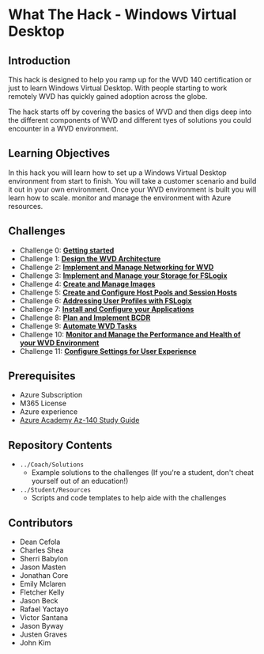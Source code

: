 # What The Hack - Windows Virtual Desktop

## Introduction

This hack is designed to help you ramp up for the WVD 140 certification or just to learn Windows Virtual Desktop. With people starting to work remotely WVD has quickly gained adoption across the globe.

The hack starts off by covering the basics of WVD and then digs deep into the different components of WVD and different tyes of solutions you could encounter in a WVD environment.

## Learning Objectives

In this hack you will learn how to set up a Windows Virtual Desktop environment from start to finish. You will take a customer scenario and build it out in your own environment. Once your WVD environment is built you will learn how to scale. monitor and manage the environment with Azure resources.

## Challenges

- Challenge 0: **[Getting started](Student/00-Pre-Reqs.md)**
- Challenge 1: **[Design the WVD Architecture](Student/01-Plan-WVD-Architecture.md)**
- Challenge 2: **[Implement and Manage Networking for WVD](Student/02-Implement-Manage-Network.md)**
- Challenge 3: **[Implement and Manage your Storage for FSLogix](Student/03-Implement-Manage-Storage.md)**
- Challenge 4: **[Create and Manage Images](Student/04-Create-Manage-Images.md)**
- Challenge 5: **[Create and Configure Host Pools and Session Hosts](Student/05-Create-Configure-HostPools.md)**
- Challenge 6: **[Addressing User Profiles with FSLogix](Student/06-Implement-Manage-FsLogix.md)**
- Challenge 7: **[Install and Configure your Applications](Student/07-Install-Configure-Apps.md)**
- Challenge 8: **[Plan and Implement BCDR](Student/08-Plan-Implement-BCDR.md)**
- Challenge 9: **[Automate WVD Tasks](Student/09-Automate-WVD-Tasks.md)**
- Challenge 10: **[Monitor and Manage the Performance and Health of your WVD Environment](Student/10-Monitor-Manage-Performance-Health.md)**
- Challenge 11: **[Configure Settings for User Experience](Student/11-Configure-User-Experience-Settings.md)**

## Prerequisites

- Azure Subscription
- M365 License
- Azure experience
- [Azure Academy Az-140 Study Guide](https://aka.ms/AzureAcademy-AZ140)

## Repository Contents

- `../Coach/Solutions`
   - Example solutions to the challenges (If you're a student, don't cheat yourself out of an education!)
- `../Student/Resources`
   - Scripts and code templates to help aide with the challenges

## Contributors
- Dean Cefola
- Charles Shea
- Sherri Babylon
- Jason Masten
- Jonathan Core
- Emily Mclaren
- Fletcher Kelly
- Jason Beck
- Rafael Yactayo
- Victor Santana
- Jason Byway
- Justen Graves
- John Kim
